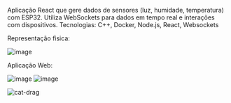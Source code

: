 Aplicação React que gere dados de sensores (luz, humidade, temperatura) com ESP32. Utiliza WebSockets para dados em tempo real e interações com dispositivos. Tecnologias: C++, Docker, Node.js, React, Websockets

Representação fisica:

![image](https://github.com/user-attachments/assets/33e52e2a-b5b9-48ba-baaa-fdea06aef679)

Aplicação Web:

![image](https://github.com/user-attachments/assets/0a072362-eb1b-4be3-a962-3eb1b6c12bd8)
![image](https://github.com/user-attachments/assets/01549f7d-4a90-498d-8090-ce007b160266)




![cat-drag](https://github.com/SSw4rtzz/EstMeteorologica-IoT/assets/16618607/eed9aa63-6c17-4b07-b97f-0772790405c0)
